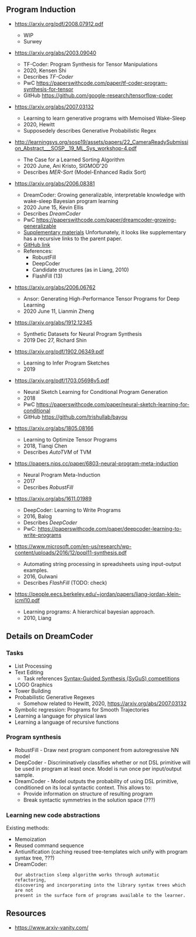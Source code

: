 Program Induction
-----------------

* https://arxiv.org/pdf/2008.07912.pdf
  - WIP
  - Surwey

* https://arxiv.org/abs/2003.09040
  - TF-Coder: Program Synthesis for Tensor Manipulations
  - 2020, Kensen Shi
  - Describes *TF-Coder*
  - PwC https://paperswithcode.com/paper/tf-coder-program-synthesis-for-tensor
  - GitHub https://github.com/google-research/tensorflow-coder

* https://arxiv.org/abs/2007.03132
  - Learning to learn generative programs with Memoised Wake-Sleep
  - 2020, Hewitt
  - Supposedely describes Generative Probabilistic Regex

* http://learningsys.org/sosp19/assets/papers/22_CameraReadySubmission_Abstract___SOSP__19_ML_Sys_workshop-4.pdf
  - The Case for a Learned Sorting Algorithm
  - 2020 June, Ani Kristo, SIGMOD'20
  - Describes *MER-Sort* (Model-Enhanced Radix Sort)

* https://arxiv.org/abs/2006.08381
  - DreamCoder: Growing generalizable, interpretable knowledge with wake-sleep
    Bayesian program learning
  - 2020 June 15, Kevin Ellis
  - Describes *DreamCoder*
  - PwC https://paperswithcode.com/paper/dreamcoder-growing-generalizable
  - [Supplementary
    materials](https://web.mit.edu/ellisk/www/dreamcodersupplement.pdf)
    Unfortunately, it looks like supplementary has a recursive links to the
    parent paper.
  - [GitHub link](https://github.com/ellisk42/ec)
  - References:
    + RobustFill
    + DeepCoder
    + Candidate structures (as in Liang, 2010)
    + FlashFill (13)

* https://arxiv.org/abs/2006.06762
  - Ansor: Generating High-Performance Tensor Programs for Deep Learning
  - 2020 June 11, Lianmin Zheng

* https://arxiv.org/abs/1912.12345
  - Synthetic Datasets for Neural Program Synthesis
  - 2019 Dec 27, Richard Shin

* https://arxiv.org/pdf/1902.06349.pdf
  - Learning to Infer Program Sketches
  - 2019

* https://arxiv.org/pdf/1703.05698v5.pdf
  - Neural Sketch Learning for Conditional Program Generation
  - 2018
  - PwC https://paperswithcode.com/paper/neural-sketch-learning-for-conditional
  - GitHub https://github.com/trishullab/bayou

* https://arxiv.org/abs/1805.08166
  - Learning to Optimize Tensor Programs
  - 2018, Tianqi Chen
  - Describes *AutoTVM* of TVM

* https://papers.nips.cc/paper/6803-neural-program-meta-induction
  - Neural Program Meta-Induction
  - 2017
  - Describes *RobustFill*

* https://arxiv.org/abs/1611.01989
  - DeepCoder: Learning to Write Programs
  - 2016, Balog
  - Describes *DeepCoder*
  - PwC: https://paperswithcode.com/paper/deepcoder-learning-to-write-programs

* https://www.microsoft.com/en-us/research/wp-content/uploads/2016/12/popl11-synthesis.pdf
  - Automating string processing in spreadsheets using input-output examples.
  - 2016, Gulwani
  - Describes *FlashFill* (TODO: check)

* https://people.eecs.berkeley.edu/~jordan/papers/liang-jordan-klein-icml10.pdf
  - Learning programs: A hierarchical bayesian approach.
  - 2010, Liang

Details on DreamCoder
---------------------

### Tasks

* List Processing
* Text Editing
  - Task references [Syntax-Guided Synthesis (SyGuS) competitions](https://sygus.org/)
* LOGO Graphics
* Tower Building
* Probabilistic Generative Regexes
  - Somehow related to Hewitt, 2020, https://arxiv.org/abs/2007.03132
* Symbolic regression: Programs for Smooth Trajectories
* Learning a language for physical laws
* Learning a language of recursive functions

### Program synthesis

* RobustFill - Draw next program component from autoregressive NN model
* DeepCoder - Discriminatively classifies whether or not DSL primitive will be
  used in program at least once. Model is run once per input/output sample.
* DreamCoder - Model outputs the probability of using DSL primitive, conditioned
  on its local syntactic context. This allows to:
  - Provide information on structure of resulting program
  - Break syntactic symmetries in the solution space (???)

### Learning new code abstractions

Existing methods:

* Memoization
* Reused command sequence
* Antiunification (caching reused tree-templates wich unify with program syntax
  tree, ???)
* DreamCoder:
  ```
  Our abstraction sleep algorithm works through automatic refactoring,
  discovering and incorporating into the library syntax trees which are not
  present in the surface form of programs available to the learner.
  ```

Resources
---------

* https://www.arxiv-vanity.com/


